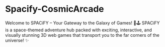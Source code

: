 # Spacify-CosmicArcade
Welcome to SPACiFY – Your Gateway to the Galaxy of Games! 🌌🕹️  SPACiFY is a space-themed adventure hub packed with exciting, interactive, and visually stunning 3D web games that transport you to the far corners of the universe! ✨
